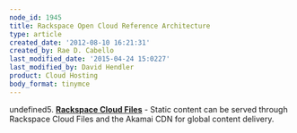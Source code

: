 ```yaml
---
node_id: 1945
title: Rackspace Open Cloud Reference Architecture
type: article
created_date: '2012-08-10 16:21:31'
created_by: Rae D. Cabello
last_modified_date: '2015-04-24 15:0227'
last_modified_by: David Hendler
product: Cloud Hosting
body_format: tinymce
---
```


undefined5. [**Rackspace Cloud
Files**](http://www.rackspace.com/cloud/public/files/) - Static content
can be served through Rackspace Cloud Files and the Akamai CDN for
global content delivery.

